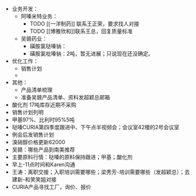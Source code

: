 - 业务开发：
	- 阿嗪米特业务：
		- TODO [[一洋制药]] 联系王正荣，要求找人对接
		- TODO [[博雅欣和]]联系王总，回复质量标准
	- 吴赣药业：
		- 磺胺氯哒嗪钠：
		- 磺胺氯吡嗪钠：2吨，暂无进展；只说现在还没确定。
- 优化工作：
	- 销售计划
	-
- 其他：
	- 产品清单梳理
	- 准备吴赣产品清单、资料发超颖总邮箱
- 酸化剂 17吨库存近期不采购
- 销售计划列明
- 甲基97%、比利时95%5吨
- 哒嗪CURIA第四季度跟进中、下午点半视频会；会议室42楼的2号会议室
- 例会后发销售计划
- 溴硝醇价格更新62000
- 吴赣：哪些产品到南美推荐
- 主要原料行情：哒嗪的原料保持跟进；甲基；酸化剂
- 早上-11点时间和Karen沟通
- 王涛：离职交接；入职培训需要哪些；梁秀芳-培训需要哪些（发超颖总）；去建新-和笑笑姐对接
- CURIA产品寻找工厂，询价、报价